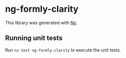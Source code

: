 # ng-formly-clarity

This library was generated with [Nx](https://nx.dev).

## Running unit tests

Run `nx test ng-formly-clarity` to execute the unit tests.
